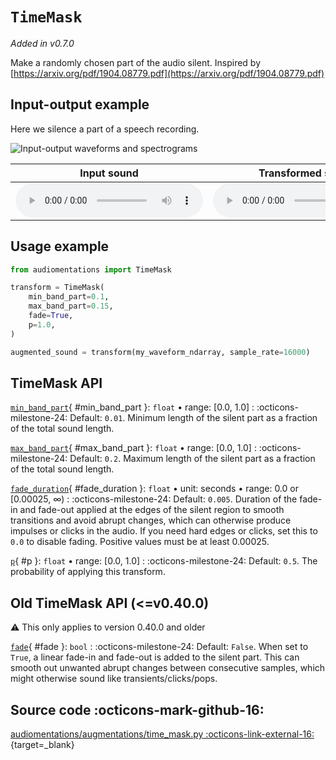 # `TimeMask`

_Added in v0.7.0_

Make a randomly chosen part of the audio silent. Inspired by
[https://arxiv.org/pdf/1904.08779.pdf](https://arxiv.org/pdf/1904.08779.pdf)


## Input-output example

Here we silence a part of a speech recording.

![Input-output waveforms and spectrograms](TimeMask.webp)

| Input sound                                                                               | Transformed sound                                                                               |
|-------------------------------------------------------------------------------------------|-------------------------------------------------------------------------------------------------|
| <audio controls><source src="../TimeMask_input.flac" type="audio/flac"></audio> | <audio controls><source src="../TimeMask_transformed.flac" type="audio/flac"></audio> | 


## Usage example

```python
from audiomentations import TimeMask

transform = TimeMask(
    min_band_part=0.1,
    max_band_part=0.15,
    fade=True,
    p=1.0,
)

augmented_sound = transform(my_waveform_ndarray, sample_rate=16000)
```

## TimeMask API

[`min_band_part`](#min_band_part){ #min_band_part }: `float` • range: [0.0, 1.0]
:   :octicons-milestone-24: Default: `0.01`. Minimum length of the silent part as a
    fraction of the total sound length.

[`max_band_part`](#max_band_part){ #max_band_part }: `float` • range: [0.0, 1.0]
:   :octicons-milestone-24: Default: `0.2`. Maximum length of the silent part as a
    fraction of the total sound length.

[`fade_duration`](#fade_duration){ #fade_duration }: `float` • unit: seconds • range: 0.0 or [0.00025, ∞)
: :octicons-milestone-24: Default: `0.005`. Duration of the fade-in and fade-out applied
    at the edges of the silent region to smooth transitions and avoid abrupt
    changes, which can otherwise produce impulses or clicks in the audio.
    If you need hard edges or clicks, set this to `0.0` to disable fading.
    Positive values must be at least 0.00025.

[`p`](#p){ #p }: `float` • range: [0.0, 1.0]
:   :octicons-milestone-24: Default: `0.5`. The probability of applying this transform.

## Old TimeMask API (<=v0.40.0)

:warning: This only applies to version 0.40.0 and older

[`fade`](#fade){ #fade }: `bool`
:   :octicons-milestone-24: Default: `False`. When set to `True`, a linear fade-in and fade-out is added to the silent part.
    This can smooth out unwanted abrupt changes between consecutive samples, which might
    otherwise sound like transients/clicks/pops.

## Source code :octicons-mark-github-16:

[audiomentations/augmentations/time_mask.py :octicons-link-external-16:](https://github.com/iver56/audiomentations/blob/main/audiomentations/augmentations/time_mask.py){target=_blank}
